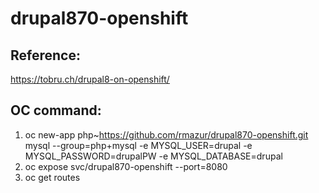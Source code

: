 # drupal870-openshift

## Reference:
https://tobru.ch/drupal8-on-openshift/
## OC command:
1) oc new-app php~https://github.com/rmazur/drupal870-openshift.git mysql --group=php+mysql -e MYSQL_USER=drupal -e MYSQL_PASSWORD=drupalPW -e MYSQL_DATABASE=drupal
2) oc expose svc/drupal870-openshift --port=8080
3) oc get routes

